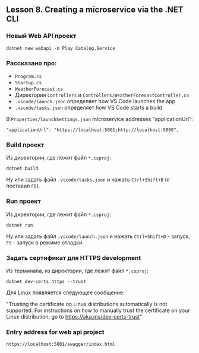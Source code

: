 ## Lesson 8. Creating a microservice via the .NET CLI

### Новый Web API проект

```text
dotnet new webapi -n Play.Catalog.Service
```

### Рассказано про:

* `Program.cs`
* `Startup.cs`
* `WeatherForecast.cs`
* Директория `Controllers` и `Controllers/WeatherForecastController.cs`
* `.vscode/launch.json` определяет how VS Code launches the app
* `.vscode/tasks.json` определяет how VS Code starts a build

В `Properties/launchSettings.json` microservice addresses "applicationUrl":

```text
"applicationUrl": "https://localhost:5001;http://localhost:5000",
```

### Build проект

Из директории, где лежит файл `*.csproj`:

```text
dotnet build
```

Ну или задать файл `.vscode/tasks.json` и нажать `Ctrl+Shift+B` (я поставил `F6`).

### Run проект

Из директории, где лежит файл `*.csproj`:

```text
dotnet run
```

Ну или задать файл `.vscode/launch.json` и нажать `Ctrl+Shift+D` - запуск, `F5` - запуск в режиме
отладки.

### Задать сертификат для HTTPS development

Из терминала, из директории, где лежит файл `*.csproj`:

```text
dotnet dev-certs https --trust
```

Для Linux появляется следующее сообщение:

"Trusting the certificate on Linux distributions automatically is not supported. For instructions
on how to manually trust the certificate on your Linux distribution, go to
https://aka.ms/dev-certs-trust"

### Entry address for web api project

`https://localhost:5001/swagger/index.html`

